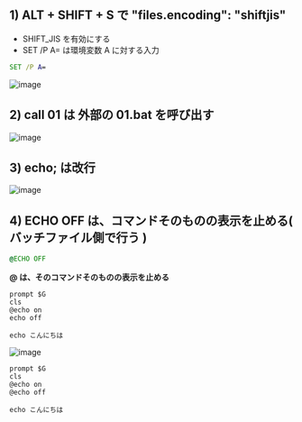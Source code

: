 ## 1) ALT + SHIFT + S で "files.encoding": "shiftjis" 
- SHIFT_JIS を有効にする
- SET /P A= は環境変数 A に対する入力
```bat
SET /P A=
```
![image](https://user-images.githubusercontent.com/1501327/163923158-10662953-bdab-4229-bd18-5a8127d72470.png)


## 2) call 01 は 外部の 01.bat を呼び出す
![image](https://user-images.githubusercontent.com/1501327/163923615-89295ef9-792f-49d1-9831-081c717e7a0e.png)


## 3) echo; は改行
![image](https://user-images.githubusercontent.com/1501327/163923425-526ef14e-8611-4c08-a836-2d595e632516.png)

## 4) ECHO OFF は、コマンドそのものの表示を止める( バッチファイル側で行う )
```bat
@ECHO OFF 
```
**@ は、そのコマンドそのものの表示を止める**
```
prompt $G
cls
@echo on
echo off

echo こんにちは
```
![image](https://user-images.githubusercontent.com/1501327/163926338-9226e247-b627-49d0-908d-0fc9e04ca251.png)

```
prompt $G
cls
@echo on
@echo off

echo こんにちは
```
